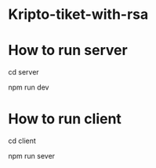 # Kripto-tiket-with-rsa

# How to run server

cd server

npm run dev

# How to run client

cd client

npm run sever
